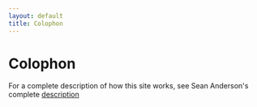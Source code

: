 ```yaml
---
layout: default
title: Colophon
---
```


# Colophon #

For a complete description of how this site works, see Sean Anderson's complete [description](http://seananderson.ca/colophon.html)
